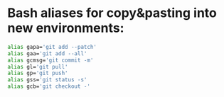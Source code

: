 # Bash aliases for copy&pasting into new environments:

```bash
alias gapa='git add --patch'
alias gaa='git add --all'
alias gcmsg='git commit -m'
alias gl='git pull'
alias gp='git push'
alias gss='git status -s'
alias gcb='git checkout -'
```